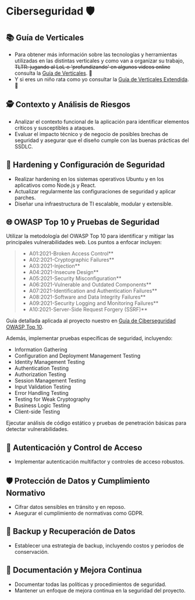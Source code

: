 # Ciberseguridad 🛡️

## 📚 Guía de Verticales
- Para obtener más información sobre las tecnologías y herramientas utilizadas en las distintas verticales y como van a organizar su trabajo, ~~TLTR: jugando al LoL o 'profundizando' en algunos videos online~~  consulta la [Guía de Verticales](Guia_Verticales_Simple.md). 📖
- Y si eres un niño rata como yo consultar la [Guía de Verticales Extendida](Guia_Verticales_Rata.md).🐀

## 🕵️ Contexto y Análisis de Riesgos
- Analizar el contexto funcional de la aplicación para identificar elementos críticos y susceptibles a ataques.
- Evaluar el impacto técnico y de negocio de posibles brechas de seguridad y asegurar que el diseño cumple con las buenas prácticas del SSDLC.

## 🔐 Hardening y Configuración de Seguridad
- Realizar hardening en los sistemas operativos Ubuntu y en los aplicativos como Node.js y React.
- Actualizar regularmente las configuraciones de seguridad y aplicar parches.
- Diseñar una infraestructura de TI escalable, modular y extensible.

## 🌐 OWASP Top 10 y Pruebas de Seguridad
Utilizar la metodología del OWASP Top 10 para identificar y mitigar las principales vulnerabilidades web. Los puntos a enfocar incluyen:
> - A01:2021-Broken Access Control**
> - A02:2021-Cryptographic Failures**
> - A03:2021-Injection**
> - A04:2021-Insecure Design**
> - A05:2021-Security Misconfiguration**
> - A06:2021-Vulnerable and Outdated Components**
> - A07:2021-Identification and Authentication Failures**
> - A08:2021-Software and Data Integrity Failures**
> - A09:2021-Security Logging and Monitoring Failures**
> - A10:2021-Server-Side Request Forgery (SSRF)**

 Guía detallada aplicada al proyecto nuestro en [Guía de Ciberseguridad OWASP Top 10](OWASP10_Guide.md).

Además, implementar pruebas específicas de seguridad, incluyendo:
- Information Gathering
- Configuration and Deployment Management Testing
- Identity Management Testing
- Authentication Testing
- Authorization Testing
- Session Management Testing
- Input Validation Testing
- Error Handling Testing
- Testing for Weak Cryptography
- Business Logic Testing
- Client-side Testing

Ejecutar análisis de código estático y pruebas de penetración básicas para detectar vulnerabilidades.

## 🚪 Autenticación y Control de Acceso
- Implementar autenticación multifactor y controles de acceso robustos.

## 🛡️ Protección de Datos y Cumplimiento Normativo
- Cifrar datos sensibles en tránsito y en reposo.
- Asegurar el cumplimiento de normativas como GDPR.

## 💾 Backup y Recuperación de Datos
- Establecer una estrategia de backup, incluyendo costos y periodos de conservación.

## 📝 Documentación y Mejora Continua
- Documentar todas las políticas y procedimientos de seguridad.
- Mantener un enfoque de mejora continua en la seguridad del proyecto.

